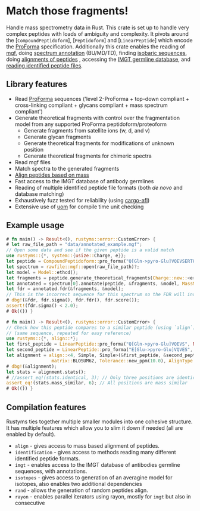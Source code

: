 # Match those fragments!

Handle mass spectrometry data in Rust. This crate is set up to handle very complex peptides with
loads of ambiguity and complexity. It pivots around the [`CompoundPeptidoform`], [`Peptidoform`] and [`LinearPeptide`]
which encode the [ProForma](https://github.com/HUPO-PSI/ProForma) specification. Additionally
this crate enables the reading of [mgf](rawfile::mgf), doing [spectrum annotation](RawSpectrum::annotate)
(BU/MD/TD), finding [isobaric sequences](find_isobaric_sets), doing [alignments of peptides](align::align)
, accessing the [IMGT germline database](imgt), and [reading identified peptide files](identification).

## Library features

 - Read [ProForma](https://github.com/HUPO-PSI/ProForma) sequences ('level 2-ProForma + top-down compliant + cross-linking compliant + glycans compliant + mass spectrum compliant')
 - Generate theoretical fragments with control over the fragmentation model from any supported ProForma peptidoform/proteoform
   - Generate fragments from satellite ions (w, d, and v)
   - Generate glycan fragments
   - Generate theoretical fragments for modifications of unknown position
   - Generate theoretical fragments for chimeric spectra
 - Read mgf files
 - Match spectra to the generated fragments
 - [Align peptides based on mass](https://pubs.acs.org/doi/10.1021/acs.jproteome.4c00188)
 - Fast access to the IMGT database of antibody germlines
 - Reading of multiple identified peptide file formats (both _de novo_ and database matching)
 - Exhaustively fuzz tested for reliability (using [cargo-afl](https://crates.io/crates/cargo-afl))
 - Extensive use of [uom](https://docs.rs/uom/latest/uom/) for compile time unit checking

## Example usage

```rust
# fn main() -> Result<(), rustyms::error::CustomError> {
# let raw_file_path = "data/annotated_example.mgf";
// Open some data and see if the given peptide is a valid match
use rustyms::{*, system::{usize::Charge, e}};
let peptide = CompoundPeptidoform::pro_forma("Q[Gln->pyro-Glu]VQEVSERTHGGNFD", None)?;
let spectrum = rawfile::mgf::open(raw_file_path)?;
let model = Model::ethcd();
let fragments = peptide.generate_theoretical_fragments(Charge::new::<e>(2), &model);
let annotated = spectrum[0].annotate(peptide, &fragments, &model, MassMode::Monoisotopic);
let fdr = annotated.fdr(&fragments, &model);
// This is the incorrect sequence for this spectrum so the FDR will indicate this
# dbg!(&fdr, fdr.sigma(), fdr.fdr(), fdr.score());
assert!(fdr.sigma() < 2.0);
# Ok(()) }
```

```rust
# fn main() -> Result<(), rustyms::error::CustomError> {
// Check how this peptide compares to a similar peptide (using `align`)
// (same sequence, repeated for easy reference)
use rustyms::{*, align::*};
let first_peptide = LinearPeptide::pro_forma("Q[Gln->pyro-Glu]VQEVS", None)?.simple().unwrap();
let second_peptide = LinearPeptide::pro_forma("E[Glu->pyro-Glu]VQVES", None)?.simple().unwrap();
let alignment = align::<4, Simple, Simple>(&first_peptide, &second_peptide,
                 matrix::BLOSUM62, Tolerance::new_ppm(10.0), AlignType::GLOBAL);
# dbg!(&alignment);
let stats = alignment.stats();
# //assert_eq!(stats.identical, 3); // Only three positions are identical
assert_eq!(stats.mass_similar, 6); // All positions are mass similar
# Ok(()) }
```

## Compilation features

Rustyms ties together multiple smaller modules into one cohesive structure.
It has multiple features which allow you to slim it down if needed (all are enabled by default).
* `align` - gives access to mass based alignment of peptides.
* `identification` - gives access to methods reading many different identified peptide formats.
* `imgt` - enables access to the IMGT database of antibodies germline sequences, with annotations.
* `isotopes` - gives access to generation of an averagine model for isotopes, also enables two additional dependencies
* `rand` - allows the generation of random peptides  align.
* `rayon` - enables parallel iterators using rayon, mostly for `imgt` but also in consecutive
